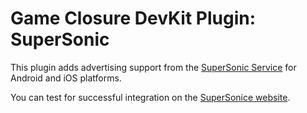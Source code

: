 # Game Closure DevKit Plugin: SuperSonic

This plugin adds advertising support from the [SuperSonic Service](https://www.supersonicads.com/) for Android and iOS platforms.

You can test for successful integration on the [SuperSonice website](https://www.supersonicads.com/).
